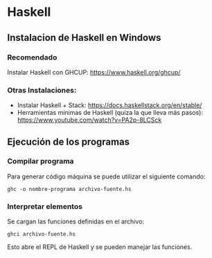 # Haskell

## Instalacion de Haskell en Windows

### Recomendado
Instalar Haskell con GHCUP: https://www.haskell.org/ghcup/

### Otras Instalaciones:
- Instalar Haskell + Stack: https://docs.haskellstack.org/en/stable/
- Herramientas mínimas de Haskell (quiza la que lleva más pasos): https://www.youtube.com/watch?v=PA2p-8LCSck

## Ejecución de los programas
### Compilar programa
Para generar código máquina se puede utilizar el siguiente comando: 
```
ghc -o nombre-programa archivo-fuente.hs
```

### Interpretar elementos
Se cargan las funciones definidas en el archivo: 
```
ghci archivo-fuente.hs
```
Esto abre el REPL de Haskell y se pueden manejar las funciones.